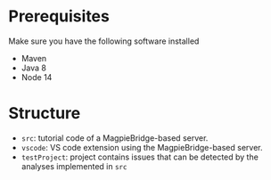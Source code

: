 # Prerequisites
Make sure you have the following software installed
- Maven
- Java 8
- Node 14

# Structure
- `src`: tutorial code of a MagpieBridge-based server. 
- `vscode`: VS code extension using the MagpieBridge-based server. 
- `testProject`: project contains issues that can be detected by the analyses implemented in `src`
